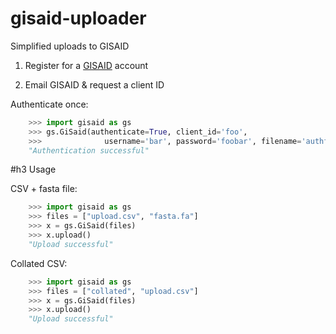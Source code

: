 # gisaid-uploader
 Simplified uploads to GISAID

1. Register for a [GISAID](https://www.gisaid.org/registration/register/) account

2. Email GISAID & request a client ID

Authenticate once: 

```python
    >>> import gisaid as gs
    >>> gs.GiSaid(authenticate=True, client_id='foo',
    >>>              username='bar', password='foobar', filename='authfile.json')
    "Authentication successful"
```

#h3 Usage

CSV + fasta file:

```python
    >>> import gisaid as gs
    >>> files = ["upload.csv", "fasta.fa"]
    >>> x = gs.GiSaid(files)
    >>> x.upload()
    "Upload successful"
```

Collated CSV:

```python
    >>> import gisaid as gs
    >>> files = ["collated", "upload.csv"]
    >>> x = gs.GiSaid(files)
    >>> x.upload()
    "Upload successful"
```
